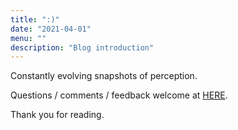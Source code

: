 ```yaml
---
title: ":)"
date: "2021-04-01"
menu: ""
description: "Blog introduction"
---
```


Constantly evolving snapshots of perception.

Questions / comments / feedback welcome at [HERE](https://docs.google.com/forms/d/e/1FAIpQLScwHArJE8Wyxax37RsMhZSSyExXYI0eVP0dryWZinJ_IX3nHA/viewform?embedded=true).

Thank you for reading.
